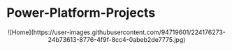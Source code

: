 # Power-Platform-Projects

<div align="center">
![Home](https://user-images.githubusercontent.com/94719601/224176273-24b73613-8776-4f9f-8cc4-0abeb2de7775.jpg)
</div>

